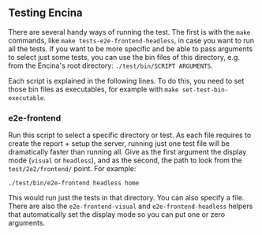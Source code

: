 ## Testing Encina

There are several handy ways of running the test. The first is with the `make` commands, like `make tests-e2e-frontend-headless`, in case you want to run all the tests. If you want to be more specific and be able to pass arguments to select just some tests, you can use the bin files of this directory, e.g. from the Encina's root directory: `./test/bin/SCRIPT ARGUMENTS`.

Each script is explained in the following lines. To do this, you need to set those bin files as executables, for example with `make set-test-bin-executable`.

### e2e-frontend

Run this script to select a specific directory or test. As each file requires to create the report + setup the server, running just one test file will be dramatically faster than running all. Give as the first argument the display mode (`visual` or `headless`), and as the second, the path to look from the `test/2e2/frontend/` point. For example:

`./test/bin/e2e-frontend headless home`

This would run just the tests in that directory. You can also specify a file. There are also the `e2e-frontend-visual` and `e2e-frontend-headless` helpers that automatically set the display mode so you can put one or zero arguments.